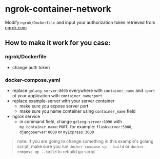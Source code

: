 # ngrok-container-network

Modify `ngrok/Dockerfile` and input your authorization token retrieved from [ngrok.com](ngrok.com)  

## How to make it work for you case:  
### ngrok/Dockerfile
* change auth token    

### docker-compose.yaml
* replace `golang-server:8090` everywhere with `container_name` and `:port` of your application with `container_name:port`
* replace example-server with your server container
  * make sure you expose server port
  * make sure you name container using `container_name` field
* ngrok service
  * in command field, change `golang-server:8090` with `my_container_name:PORT`. for example: `flaskserver:5000`,  `djangoserver:8000` or `myExpress:3000`  


> note: if you are going to change something in this example's golang script, make sure you run `docker compose up --build` or `docker-compose up --build` to rebuild go script